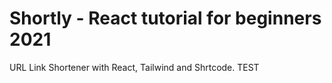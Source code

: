# Shortly - React tutorial for beginners 2021
URL Link Shortener with React, Tailwind and Shrtcode.
 TEST
